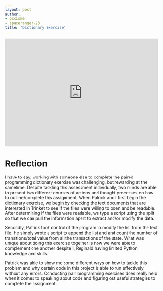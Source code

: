 ```yaml
---
layout: post
author: 
- pccisme
- spaceranger-23 
title: "Dictionary Exercise"
---
```


<iframe src="https://trinket.io/embed/python/b226a55d69" width="100%" height="356" frameborder="0" marginwidth="0" marginheight="0" allowfullscreen></iframe>


# Reflection

I have to say, working with someone else to complete the paired programming dictionary exercise was challenging, but rewarding at the sametime. Despite tackling this assessment individually, two minds are able to present two different courses of actions and thought processes on how to outline/complete this assignment. When Patrick and I first begin the dictionary exercise, we begin by checking the text documents that are interested in Trinket to see if the files were willing to open and be readable. After determining if the files were readable, we type a script using the split so that we can pull the information apart to extract and/or modify the data. 

Secondly, Patrick took control of the program to modify the list from the text file. He simply wrote a script to append the list and and count the number of transitions/total value from all the transactions of the state. What was unique about doing this exercise together is how we were able to complement one another despite I, Reginald having limited Python knowledge and skills. 

Patrick was able to show me some different ways on how to tackle this problem and why certain code in this project is able to run effectively without any errors. Conducting pair programming exercises does really help when it comes to speaking about code and figuring out useful strategies to complete the assignment. 

